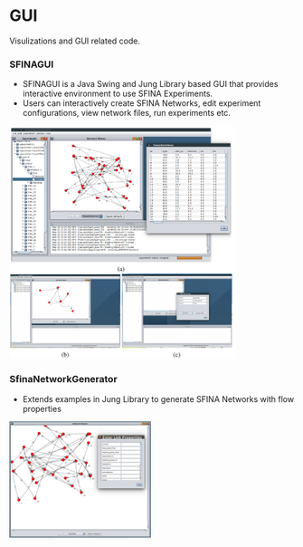# GUI
Visulizations and GUI related code.

### SFINAGUI
* SFINAGUI is a Java Swing and Jung Library based GUI that provides interactive environment to use SFINA Experiments.
* Users can interactively create SFINA Networks, edit experiment configurations, view network files, run experiments etc.
<img src="SFINAGUI.png" alt="SFINA GUI" style="width: 400px;"/>

### SfinaNetworkGenerator
* Extends examples in Jung Library to generate SFINA Networks with flow properties
<img src="SfinaNetworkGenerator.png" alt="Sfina Network Generator" style="width: 250px;"/>